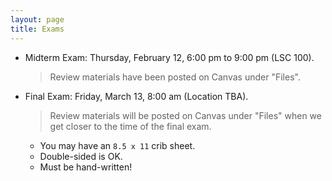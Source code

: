 ```yaml
---
layout: page
title: Exams
---
```


* Midterm Exam: Thursday, February 12, 6:00 pm to 9:00 pm (LSC 100).

    > Review materials have been posted on Canvas under "Files".

* Final Exam: Friday, March 13, 8:00 am (Location TBA).

    > Review materials will be posted on Canvas under "Files" when we get closer to the time of the final exam.

    * You may have an ```8.5 x 11``` crib sheet.
    * Double-sided is OK.
    * Must be hand-written!
